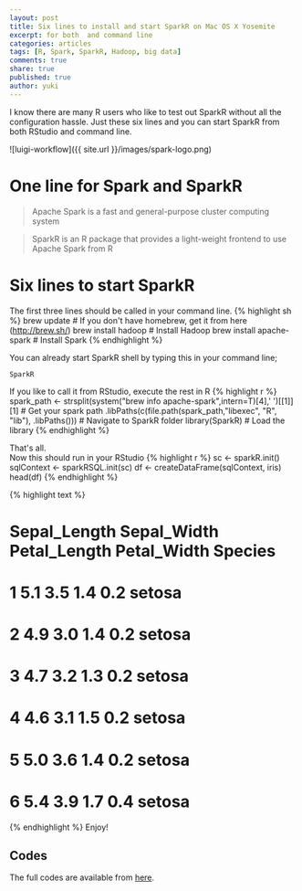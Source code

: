 ```yaml
---
layout: post
title: Six lines to install and start SparkR on Mac OS X Yosemite
excerpt: for both  and command line
categories: articles
tags: [R, Spark, SparkR, Hadoop, big data]
comments: true
share: true
published: true
author: yuki
---
```


<span class = "dropcap">I</span> know there are many R users who like to test out SparkR without all the configuration hassle. Just these six lines and you can start SparkR from both RStudio and command line. 

![luigi-workflow]({{ site.url }}/images/spark-logo.png)


# One line for Spark and SparkR

> Apache Spark is a fast and general-purpose cluster computing system


> SparkR is an R package that provides a light-weight frontend to use Apache Spark from R

# Six lines to start SparkR
The first three lines should be called in your command line.
{% highlight sh %}
brew update # If you don't have homebrew, get it from here (http://brew.sh/)
brew install hadoop # Install Hadoop
brew install apache-spark # Install Spark
{% endhighlight %}

You can already start SparkR shell by typing this in your command line;

```
SparkR
```

If you like to call it from RStudio, execute the rest in R
{% highlight r %}
spark_path <- strsplit(system("brew info apache-spark",intern=T)[4],' ')[[1]][1] # Get your spark path
.libPaths(c(file.path(spark_path,"libexec", "R", "lib"), .libPaths())) # Navigate to SparkR folder
library(SparkR) # Load the library
{% endhighlight %}

That's all.  
Now this should run in your RStudio
{% highlight r %}
sc <- sparkR.init()
sqlContext <- sparkRSQL.init(sc)
df <- createDataFrame(sqlContext, iris) 
head(df)
{% endhighlight %}

{% highlight text %}
# Sepal_Length Sepal_Width Petal_Length Petal_Width Species
# 1          5.1         3.5          1.4         0.2  setosa
# 2          4.9         3.0          1.4         0.2  setosa
# 3          4.7         3.2          1.3         0.2  setosa
# 4          4.6         3.1          1.5         0.2  setosa
# 5          5.0         3.6          1.4         0.2  setosa
# 6          5.4         3.9          1.7         0.4  setosa
{% endhighlight %}
Enjoy!

## Codes
The full codes are available from [here](https://github.com/yukiegosapporo/2015-09-21-six-lines-to-install-and-start-sparkr-on-mac-os-x-yosemite).
